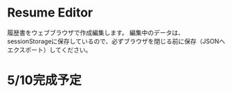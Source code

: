 # Resume Editor
履歴書をウェブブラウザで作成編集します。
編集中のデータは、sessionStorageに保存しているので、必ずブラウザを閉じる前に保存（JSONへエクスポート）してください。

# 5/10完成予定
